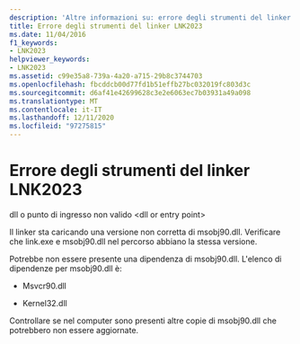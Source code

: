 ```yaml
---
description: 'Altre informazioni su: errore degli strumenti del linker LNK2023'
title: Errore degli strumenti del linker LNK2023
ms.date: 11/04/2016
f1_keywords:
- LNK2023
helpviewer_keywords:
- LNK2023
ms.assetid: c99e35a8-739a-4a20-a715-29b8c3744703
ms.openlocfilehash: fbcddcb00d77fd1b51effb27bc032019fc803d3c
ms.sourcegitcommit: d6af41e42699628c3e2e6063ec7b03931a49a098
ms.translationtype: MT
ms.contentlocale: it-IT
ms.lasthandoff: 12/11/2020
ms.locfileid: "97275815"
---
```

# <a name="linker-tools-error-lnk2023"></a>Errore degli strumenti del linker LNK2023

dll o punto di ingresso non valido \<dll or entry point>

Il linker sta caricando una versione non corretta di msobj90.dll. Verificare che link.exe e msobj90.dll nel percorso abbiano la stessa versione.

Potrebbe non essere presente una dipendenza di msobj90.dll. L'elenco di dipendenze per msobj90.dll è:

- Msvcr90.dll

- Kernel32.dll

Controllare se nel computer sono presenti altre copie di msobj90.dll che potrebbero non essere aggiornate.
